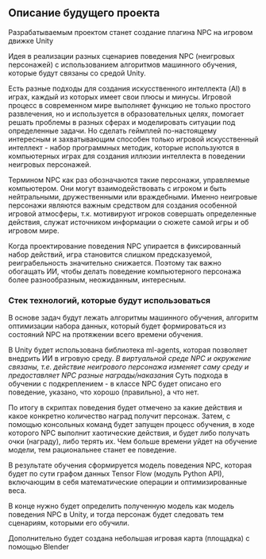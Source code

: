 ## Описание будущего проекта

Разрабатываемым проектом станет создание плагина NPC на игровом движке Unity

Идея в реализации разных сценариев поведения NPC (неигровых персонажей) с использованием алгоритмов машинного обучения,
которые будут связаны со средой Unity.

Есть разные подходы для создания искусственного интеллекта (AI) в играх, каждый из которых имеет свои плюсы и минусы.
Игровой процесс в современном мире выполняет функцию не только простого развлечения, но и используется в образовательных целях,
помогает решать проблемы в разных сферах и моделировать ситуации под определенные задачи.
Но сделать геймплей по-настоящему интересным и захватывающим способен только игровой искусственный интеллект - набор 
программных методик, которые используются в компьютерных играх для создания иллюзии интеллекта в поведении неигровых персонажей.

Термином NPC как раз обозначаются такие персонажи, управляемые компьютером. Они могут взаимодействовать с игроком и быть
нейтральными, дружественными или враждебными. Именно неигровые персонажи являются важным средством для создания особенной
игровой атмосферы, т.к. мотивируют игроков совершать определенные действия, служат источником информации о сюжете самой игры 
и об игровом мире.

Когда проектирование поведения NPC упирается в фиксированный набор действий, игра становится слишком предсказуемой, реиграбельность
значительно снижается. Поэтому так важно обогащать ИИ, чтобы делать поведение компьютерного персонажа более разнообразным,
неожиданным, интересным.

### Стек технологий, которые будут использоваться

В основе задач будут лежать алгоритмы машинного обучения, алгоритм оптимизации набора данных, который будет формироваться из
состояний NPC на протяжении всего времени обучения.

В Unity будет использована библиотека ml-agents, которая позволяет внедрить ИИ в игровую среду.
*В виртуальной среде NPC и окружение связаны, т.е. действие неигрового персонажа изменяет саму среду и предоставляет NPC разные
награды/наказания*
Суть подхода в обучении с подкреплением - в классе NPC будет описано его поведение, указано, что хорошо (правильно), а что нет.

По итогу в скриптах поведения будет отмечено за какие действия и какое конкретно количество наград получит персонаж.
Затем, с помощью консольных команд будет запущен процесс обучения, в ходе которого NPC выполнит хаотические действия, 
и будет либо получать очки (награду), либо терять их.
Чем больше времени уйдет на обучение модели, тем рациональнее станет ее поведение.

В результате обучения сформируется модель поведения NPC, которая будет по сути графом данных Tensor Flow (модуль Python API),
включающим в себя математические операции и оптимизированные веса.

В конце нужно будет определить полученную модель как модель поведения NPC в Unity, и тогда персонаж будет следовать тем сценариям,
которыми его обучили.

Дополнительно будет создана небольшая игровая карта (площадка) с помощью Blender